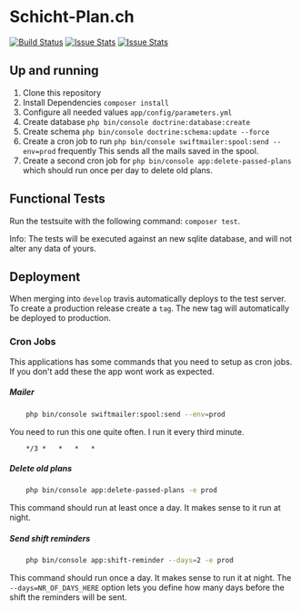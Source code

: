 Schicht-Plan.ch
================
[![Build Status](https://travis-ci.org/janfriedli/akut-shift-planner.svg?branch=develop)](https://travis-ci.org/janfriedli/akut-shift-planner)
[![Issue Stats](http://issuestats.com/github/janfriedli/akut-shift-planner/badge/pr)](http://issuestats.com/github/janfriedli/akut-shift-planner)
[![Issue Stats](http://issuestats.com/github/janfriedli/akut-shift-planner/badge/issue)](http://issuestats.com/github/janfriedli/akut-shift-planner)

## Up and running

1. Clone this repository
2. Install Dependencies `composer install`
3. Configure all needed values `app/config/parameters.yml`
4. Create database `php bin/console doctrine:database:create`
5. Create schema `php bin/console doctrine:schema:update --force`
6. Create a cron job to run `php bin/console swiftmailer:spool:send --env=prod` frequently
This sends all the mails saved in the spool.
7. Create a second cron job for `php bin/console app:delete-passed-plans`
which should run once per day to delete old plans.

## Functional Tests

Run the testsuite with the following command: `composer test`.

Info: The tests will be executed against an new sqlite database, and will not alter any data of yours.

## Deployment
When merging into `develop` travis automatically deploys to the test server.
To create a production release create a `tag`. The new tag will automatically be deployed to production.

### Cron Jobs
This applications has some commands that you need to setup as cron jobs.
If you don't add these the app wont work as expected.

##### Mailer

```bash 
	php bin/console swiftmailer:spool:send --env=prod
```
You need to run this one quite often. I run it every third minute.

```
	*/3	*	*	*	*
```

##### Delete old plans

```bash 
	php bin/console app:delete-passed-plans -e prod
```

This command should run at least once a day. It makes sense to it run at night.


##### Send shift reminders

```bash 
	php bin/console app:shift-reminder --days=2 -e prod
```

This command should run once a day. It makes sense to run  it at night.
The `--days=NR_OF_DAYS_HERE` option lets you  define how many days before the shift the reminders
will be sent.


